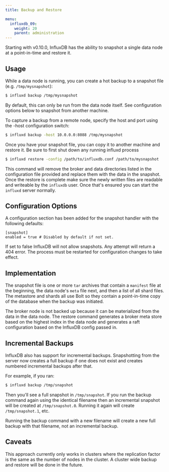 ```yaml
---
title: Backup and Restore

menu:
  influxdb_09:
    weight: 20
    parent: administration
---
```


Starting with v0.10.0, InfluxDB has the ability to snapshot a single data node at a point-in-time and restore it.

## Usage

While a data node is running, you can create a hot backup to a snapshot file (e.g.
`/tmp/mysnapshot`):

```sh
$ influxd backup /tmp/mysnapshot
```

By default, this can only be run from the data node itself.
See configuration options below to snapshot from another machine.

To capture a backup from a remote node, specify the host and port using the -host configuration switch:

```sh
$ influxd backup -host 10.0.0.0:8088 /tmp/mysnapshot
```

Once you have your snapshot file, you can copy it to another machine and restore it.
Be sure to first shut down any running influxd process

```sh
$ influxd restore -config /path/to/influxdb.conf /path/to/mysnapshot
```

This command will remove the broker and data directories listed in the configuration file provided and replace them with the data in the snapshot.
Once the restore is complete make sure the newly written files are readable and writeable by the `influxdb` user.
Once that's ensured you can start the `influxd` server normally.

## Configuration Options

A configuration section has been added for the snapshot handler with the following defaults:

```
[snapshot]
enabled = true # Disabled by default if not set.
```

If set to false InfluxDB will not allow snapshots.
Any attempt will return a 404 error.
The process must be restarted for configuration changes to take effect.

## Implementation

The snapshot file is one or more `tar` archives that contain a `manifest` file at the beginning, the data node's `meta` file next, and then a list of all shard files.
The metastore and shards all use Bolt so they contain a point-in-time copy of the database when the backup was initiated.

The broker node is not backed up because it can be materialized from the data in the data node.
The restore command generates a broker meta store based on the highest index in the data node and generates a raft configuration based on the InfluxDB config passed in.

## Incremental Backups

InfluxDB also has support for incremental backups.
Snapshotting from the server now creates a full backup if one does not exist and creates numbered incremental backups after that.

For example, if you ran:

```sh
$ influxd backup /tmp/snapshot
```

Then you'll see a full snapshot in `/tmp/snapshot`.
If you run the backup
command again using the identical filename then an incremental snapshot will be created at
`/tmp/snapshot.0`.
Running it again will create `/tmp/snapshot.1`, etc.


Running the backup command with a new filename will create a new full backup with that filename, not an incremental backup.

## Caveats

This approach currently only works in clusters where the replication factor is the same as the number of nodes in the cluster.
A cluster wide backup and restore will be done in the future.
